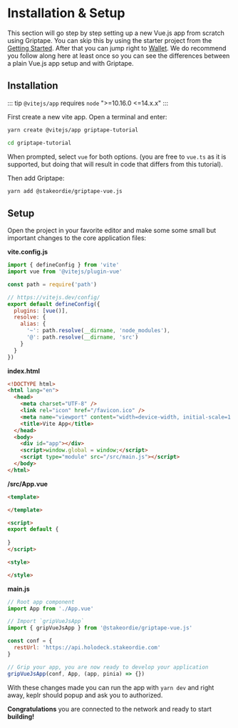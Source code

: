 # Installation & Setup

This section will go step by step setting up a new Vue.js app from scratch using Griptape. You can skip this by using the starter project from the [Getting Started](/introduction/getting-started). After that you can jump right to [Wallet](/tutorial/wallet-support). We do recommend you follow along here at least once so you can see the differences between a plain Vue.js app setup and with Griptape.

## Installation

::: tip
`@vitejs/app` requires `node` ">=10.16.0 <=14.x.x"
:::

First create a new vite app. Open a terminal and enter:

```bash
yarn create @vitejs/app griptape-tutorial

cd griptape-tutorial
```

When prompted, select `vue` for both options. (you are free to `vue.ts` as it is supported, but doing that will result in code that differs from this tutorial).

Then add Griptape:

```bash
yarn add @stakeordie/griptape-vue.js
```

## Setup

Open the project in your favorite editor and make some some small but important changes to the core application files:

**vite.config.js**

```javascript {4,9-14}
import { defineConfig } from 'vite'
import vue from '@vitejs/plugin-vue'

const path = require('path')

// https://vitejs.dev/config/
export default defineConfig({
  plugins: [vue()],
  resolve: {
    alias: {
      '~': path.resolve(__dirname, 'node_modules'),
      '@': path.resolve(__dirname, 'src')
    }
  }
})
```

**index.html**

```html {11}
<!DOCTYPE html>
<html lang="en">
  <head>
    <meta charset="UTF-8" />
    <link rel="icon" href="/favicon.ico" />
    <meta name="viewport" content="width=device-width, initial-scale=1.0" />
    <title>Vite App</title>
  </head>
  <body>
    <div id="app"></div>
    <script>window.global = window;</script>
    <script type="module" src="/src/main.js"></script>
  </body>
</html>
```

**/src/App.vue**

```html {2,7,12}
<template>

</template>

<script>
export default {
  
}
</script>

<style>

</style>
```

**main.js**

```javascript {5,8,10-12,15}
// Root app component
import App from './App.vue'

// Import `gripVueJsApp`
import { gripVueJsApp } from '@stakeordie/griptape-vue.js'

const conf = {
  restUrl: 'https://api.holodeck.stakeordie.com'
}

// Grip your app, you are now ready to develop your application
gripVueJsApp(conf, App, (app, pinia) => {})
```
With these changes made you can run the app with `yarn dev` and right away, keplr should popup and ask you to authorized.

**Congratulations** you are connected to the network and ready to start **building!**
